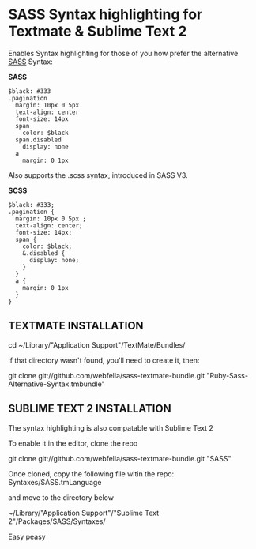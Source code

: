 SASS Syntax highlighting for Textmate & Sublime Text 2
=======================================

Enables Syntax highlighting for those of you how prefer the alternative [SASS](http://sass-lang.com/) Syntax:

**SASS**

    $black: #333
    .pagination
      margin: 10px 0 5px
      text-align: center
      font-size: 14px
      span
        color: $black
      span.disabled
        display: none
      a 
        margin: 0 1px

Also supports the .scss syntax, introduced in SASS V3.

**SCSS**

    $black: #333;
    .pagination {
      margin: 10px 0 5px ;
      text-align: center;
      font-size: 14px;
      span {
        color: $black;
        &.disabled {
          display: none;
        }
      }
      a {
        margin: 0 1px
      }
    }

TEXTMATE INSTALLATION
------------------------------------

cd ~/Library/"Application Support"/TextMate/Bundles/

if that directory wasn't found, you'll need to create it, then:

git clone git://github.com/webfella/sass-textmate-bundle.git "Ruby-Sass-Alternative-Syntax.tmbundle"

SUBLIME TEXT 2 INSTALLATION
------------------------------------

The syntax highlighting is also compatable with Sublime Text 2

To enable it in the editor, clone the repo

git clone git://github.com/webfella/sass-textmate-bundle.git "SASS"

Once cloned, copy the following file witin the repo: Syntaxes/SASS.tmLanguage

and move to the directory below

~/Library/"Application Support"/"Sublime Text 2"/Packages/SASS/Syntaxes/

Easy peasy